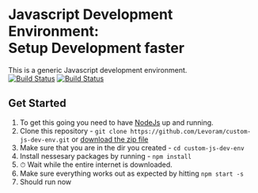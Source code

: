 # Javascript Development Environment: <br> Setup Development faster 
This is a generic Javascript development environment.   
[![Build Status](https://travis-ci.org/Levoram/custom-js-dev-env.svg?branch=master)](https://travis-ci.org/Levoram/custom-js-dev-env)
[![Build Status](https://ci.appveyor.com/api/projects/status/1q8x0si4054u15cj/branch/master?svg=true)](https://ci.appveyor.com/project/Levoram/custom-js-dev-env)
## Get Started

1. To get this going you need to have [NodeJs](https://nodejs.org) up and running.
2. Clone this repository - `git clone https://github.com/Levoram/custom-js-dev-env.git` or [download the zip file](https://github.com/Levoram/custom-js-dev-env/archive/master.zip)
3. Make sure that you are in the dir you created - `cd custom-js-dev-env` 
4. Install nessesary packages by running - `npm install`
5. ⏱ Wait while the entire internet is downloaded.
6. Make sure everything works out as expected by hitting `npm start -s`
7. Should run now  
